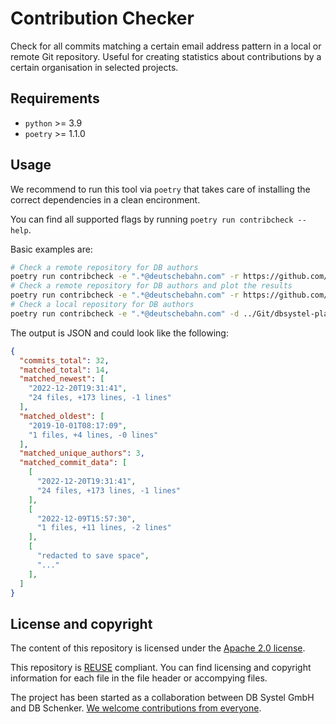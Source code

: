 <!--
SPDX-FileCopyrightText: 2023 DB Systel GmbH

SPDX-License-Identifier: Apache-2.0
-->

# Contribution Checker

<!-- TODO: Add REUSE API badge once public -->

Check for all commits matching a certain email address pattern in a local or
remote Git repository. Useful for creating statistics about contributions by a
certain organisation in selected projects.

## Requirements

* `python` >= 3.9
* `poetry` >= 1.1.0

## Usage

We recommend to run this tool via `poetry` that takes care of installing the
correct dependencies in a clean encironment.

You can find all supported flags by running `poetry run contribcheck --help`.

Basic examples are:

```bash
# Check a remote repository for DB authors
poetry run contribcheck -e ".*@deutschebahn.com" -r https://github.com/dbsystel/playground
# Check a remote repository for DB authors and plot the results
poetry run contribcheck -e ".*@deutschebahn.com" -r https://github.com/fsfe/reuse-tool --plot
# Check a local repository for DB authors
poetry run contribcheck -e ".*@deutschebahn.com" -d ../Git/dbsystel-playground
```

The output is JSON and could look like the following:

```json
{
  "commits_total": 32,
  "matched_total": 14,
  "matched_newest": [
    "2022-12-20T19:31:41",
    "24 files, +173 lines, -1 lines"
  ],
  "matched_oldest": [
    "2019-10-01T08:17:09",
    "1 files, +4 lines, -0 lines"
  ],
  "matched_unique_authors": 3,
  "matched_commit_data": [
    [
      "2022-12-20T19:31:41",
      "24 files, +173 lines, -1 lines"
    ],
    [
      "2022-12-09T15:57:30",
      "1 files, +11 lines, -2 lines"
    ],
    [
      "redacted to save space",
      "..."
    ],
  ]
}
```

## License and copyright

The content of this repository is licensed under the [Apache 2.0
license](https://www.apache.org/licenses/LICENSE-2.0).

This repository is [REUSE](https://reuse.software) compliant. You can find
licensing and copyright information for each file in the file header or
accompying files.

The project has been started as a collaboration between DB Systel GmbH and DB
Schenker. [We welcome contributions from everyone](CONTRIBUTING.md).
